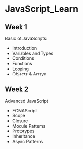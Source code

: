 # JavaScript_Learn

## Week 1
Basic of JavaScripts:
* Introduction
* Variables and Types
* Conditions
* Functions
* Looping
* Objects & Arrays

## Week 2
Advanced JavaScript
* ECMAScript
* Scope
* Closure
* Module Patterns
* Prototypes
* Inheritance
* Async Patterns
